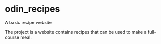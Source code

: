 # odin_recipes
A basic recipe website

The project is a website contains recipes that can be used to make a full-course meal.
